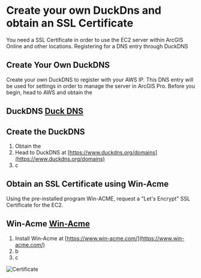 # **Create your own DuckDns and obtain an SSL Certificate**
You need a SSL Certificate in order to use the EC2 server within ArcGIS Online and other locations. Registering for a DNS entry through DuckDNS 

## **Create Your Own DuckDNS**

Create your own DuckDNS to register with your AWS IP.  This DNS entry will be used for settings in order to manage the server in ArcGIS Pro.
Before you begin, head to AWS and obtain the 

## **DuckDNS [Duck DNS](https://www.duckdns.org/domains)**


## **Create the DuckDNS**

1. Obtain the 
2. Head to DuckDNS at [https://www.duckdns.org/domains](https://www.duckdns.org/domains)
3. c


## **Obtain an SSL Certificate using Win-Acme**

Using the pre-installed program Win-ACME, request a "Let's Encrypt" SSL Certificate for the EC2. 

## **Win-Acme [Win-Acme](https://www.win-acme.com/)**

1. Install Win-Acme at [https://www.win-acme.com/](https://www.win-acme.com/)
2. b
3. c

![Certificate](https://danammckee.github.io/FlemingGEOM99/images/Cert1.JPG)
